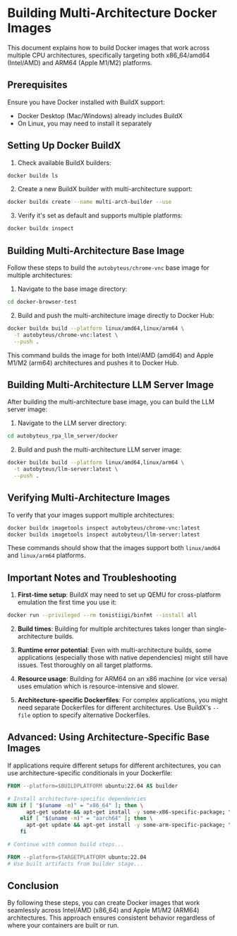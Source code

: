 # Building Multi-Architecture Docker Images

This document explains how to build Docker images that work across multiple CPU architectures, specifically targeting both x86_64/amd64 (Intel/AMD) and ARM64 (Apple M1/M2) platforms.

## Prerequisites

Ensure you have Docker installed with BuildX support:

- Docker Desktop (Mac/Windows) already includes BuildX
- On Linux, you may need to install it separately

## Setting Up Docker BuildX

1. Check available BuildX builders:

```bash
docker buildx ls
```

2. Create a new BuildX builder with multi-architecture support:

```bash
docker buildx create --name multi-arch-builder --use
```

3. Verify it's set as default and supports multiple platforms:

```bash
docker buildx inspect
```

## Building Multi-Architecture Base Image

Follow these steps to build the `autobyteus/chrome-vnc` base image for multiple architectures:

1. Navigate to the base image directory:
```bash
cd docker-browser-test
```

2. Build and push the multi-architecture image directly to Docker Hub:
```bash
docker buildx build --platform linux/amd64,linux/arm64 \
  -t autobyteus/chrome-vnc:latest \
  --push .
```

This command builds the image for both Intel/AMD (amd64) and Apple M1/M2 (arm64) architectures and pushes it to Docker Hub.

## Building Multi-Architecture LLM Server Image

After building the multi-architecture base image, you can build the LLM server image:

1. Navigate to the LLM server directory:
```bash
cd autobyteus_rpa_llm_server/docker
```

2. Build and push the multi-architecture LLM server image:
```bash
docker buildx build --platform linux/amd64,linux/arm64 \
  -t autobyteus/llm-server:latest \
  --push .
```

## Verifying Multi-Architecture Images

To verify that your images support multiple architectures:

```bash
docker buildx imagetools inspect autobyteus/chrome-vnc:latest
docker buildx imagetools inspect autobyteus/llm-server:latest
```

These commands should show that the images support both `linux/amd64` and `linux/arm64` platforms.

## Important Notes and Troubleshooting

1. **First-time setup**: BuildX may need to set up QEMU for cross-platform emulation the first time you use it:
```bash
docker run --privileged --rm tonistiigi/binfmt --install all
```

2. **Build times**: Building for multiple architectures takes longer than single-architecture builds.

3. **Runtime error potential**: Even with multi-architecture builds, some applications (especially those with native dependencies) might still have issues. Test thoroughly on all target platforms.

4. **Resource usage**: Building for ARM64 on an x86 machine (or vice versa) uses emulation which is resource-intensive and slower.

5. **Architecture-specific Dockerfiles**: For complex applications, you might need separate Dockerfiles for different architectures. Use BuildX's `--file` option to specify alternative Dockerfiles.

## Advanced: Using Architecture-Specific Base Images

If applications require different setups for different architectures, you can use architecture-specific conditionals in your Dockerfile:

```dockerfile
FROM --platform=$BUILDPLATFORM ubuntu:22.04 AS builder

# Install architecture-specific dependencies
RUN if [ "$(uname -m)" = "x86_64" ]; then \
      apt-get update && apt-get install -y some-x86-specific-package; \
    elif [ "$(uname -m)" = "aarch64" ]; then \
      apt-get update && apt-get install -y some-arm-specific-package; \
    fi

# Continue with common build steps...

FROM --platform=$TARGETPLATFORM ubuntu:22.04
# Use built artifacts from builder stage...
```

## Conclusion

By following these steps, you can create Docker images that work seamlessly across Intel/AMD (x86_64) and Apple M1/M2 (ARM64) architectures. This approach ensures consistent behavior regardless of where your containers are built or run.
